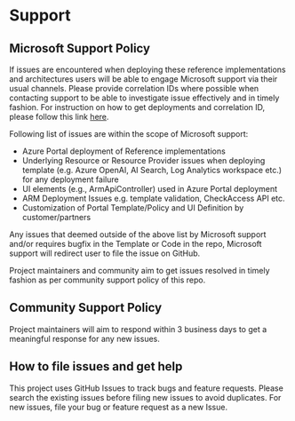 # Support

## Microsoft Support Policy

If issues are encountered when deploying these reference implementations and architectures users will be able to engage Microsoft support via their usual channels. Please provide correlation IDs where possible when contacting support to be able to investigate issue effectively and in timely fashion. For instruction on how to get deployments and correlation ID, please follow this link [here](https://docs.microsoft.com/azure/azure-resource-manager/templates/deployment-history?tabs=azure-portal#get-deployments-and-correlation-id).

Following list of issues are within the scope of Microsoft support:

- Azure Portal deployment of Reference implementations
- Underlying Resource or Resource Provider issues when deploying template (e.g. Azure OpenAI, AI Search, Log Analytics workspace etc.) for any deployment failure
- UI elements (e.g., ArmApiController) used in Azure Portal deployment
- ARM Deployment Issues e.g. template validation, CheckAccess API etc.
- Customization of Portal Template/Policy and UI Definition by customer/partners

Any issues that deemed outside of the above list by Microsoft support and/or requires bugfix in the Template or Code in the repo, Microsoft support will redirect user to file the issue on GitHub.

Project maintainers and community aim to get issues resolved in timely fashion as per community support policy of this repo.

## Community Support Policy

Project maintainers will aim to respond within 3 business days to get a meaningful response for any new issues.

## How to file issues and get help

This project uses GitHub Issues to track bugs and feature requests. Please search the existing issues before filing new issues to avoid duplicates.  For new issues, file your bug or feature request as a new Issue.
